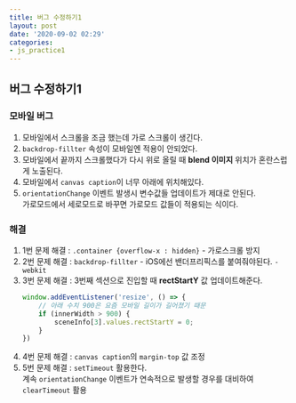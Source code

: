```yaml
---
title: 버그 수정하기1
layout: post
date: '2020-09-02 02:29'
categories:
- js_practice1
---
```


## 버그 수정하기1

### 모바일 버그

1. 모바일에서 스크롤을 조금 했는데 가로 스크롤이 생긴다.
2. `backdrop-fillter` 속성이 모바일엔 적용이 안되었다.
3. 모바일에서 끝까지 스크롤했다가 다시 위로 올릴 때 **blend 이미지** 위치가 혼란스럽게 노출된다.
4. 모바일에서 `canvas caption`이 너무 아래에 위치해있다.
5. `orientationChange` 이벤트 발생시 변수값들 업데이트가 제대로 안된다.  
   가로모드에서 세로모드로 바꾸면 가로모드 값들이 적용되는 식이다.

### 해결

1. 1번 문제 해결 : `.container {overflow-x : hidden}` - 가로스크롤 방지
2. 2번 문제 해결 : `backdrop-fillter` - iOS에선 밴더프리픽스를 붙여줘야된다. `-webkit`
3. 3번 문제 해결 : 3번째 섹션으로 진입할 때 **rectStartY** 값 업데이트해준다.  
   ```javascript
   window.addEventListener('resize', () => {
       // 아래 수치 900은 요즘 모바일 길이가 길어졌기 때문
       if (innerWidth > 900) {
           sceneInfo[3].values.rectStartY = 0;
       }  
   })
   ```
4. 4번 문제 해결 : `canvas caption`의 `margin-top` 값 조정
5. 5번 문제 해결 : `setTimeout` 활용한다.  
   계속 `orientationChange` 이벤트가 연속적으로 발생할 경우를 대비하여 `clearTimeout` 활용